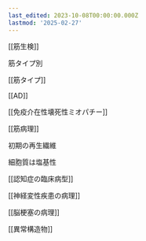 ```yaml
---
last_edited: 2023-10-08T00:00:00.000Z
lastmod: '2025-02-27'
---
```





[[筋生検]]

筋タイプ別

[[筋タイプ]]

[[AD]]

[[免疫介在性壊死性ミオパチー]]

  

[[筋病理]]

初期の再生繊維

細胞質は塩基性

  

[[認知症の臨床病型]]

[[神経変性疾患の病理]]

[[脳梗塞の病理]]

  

[[異常構造物]]
